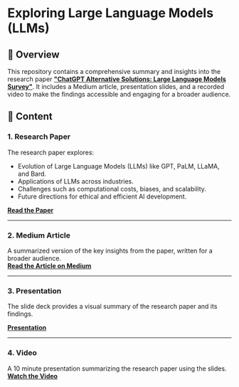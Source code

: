 # Exploring Large Language Models (LLMs)

## 📖 Overview

This repository contains a comprehensive summary and insights into the research paper [**"ChatGPT Alternative Solutions: Large Language Models Survey"**](https://arxiv.org/pdf/2403.14469). It includes a Medium article, presentation slides, and a recorded video to make the findings accessible and engaging for a broader audience.

## 📝 Content

### **1. Research Paper**
The research paper explores:
- Evolution of Large Language Models (LLMs) like GPT, PaLM, LLaMA, and Bard.
- Applications of LLMs across industries.
- Challenges such as computational costs, biases, and scalability.
- Future directions for ethical and efficient AI development.

**[Read the Paper](https://arxiv.org/pdf/2403.14469)**

---

### **2. Medium Article**
A summarized version of the key insights from the paper, written for a broader audience.  
**[Read the Article on Medium](https://medium.com/@shahchayan9/the-future-of-large-language-models-chatgpt-alternatives-and-their-innovations-576d3e4cdb7d)**

---

### **3. Presentation**
The slide deck provides a visual summary of the research paper and its findings.

**[Presentation](https://docs.google.com/presentation/d/1es0H7d_mKbYTsQpnbHxetRw6h87DksDwP3K6FJqwqsw/edit#slide=id.p9)**

---

### **4. Video**
A 10 minute presentation summarizing the research paper using the slides.  
**[Watch the Video](https://www.youtube.com/)**
